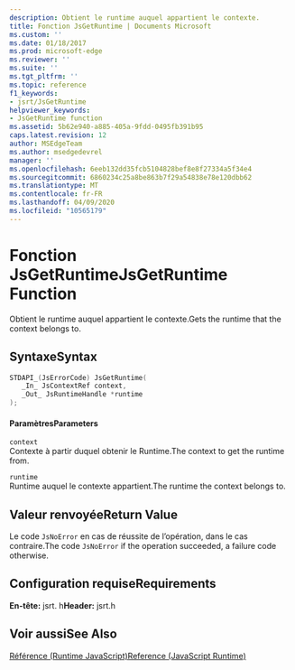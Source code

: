 ```yaml
---
description: Obtient le runtime auquel appartient le contexte.
title: Fonction JsGetRuntime | Documents Microsoft
ms.custom: ''
ms.date: 01/18/2017
ms.prod: microsoft-edge
ms.reviewer: ''
ms.suite: ''
ms.tgt_pltfrm: ''
ms.topic: reference
f1_keywords:
- jsrt/JsGetRuntime
helpviewer_keywords:
- JsGetRuntime function
ms.assetid: 5b62e940-a885-405a-9fdd-0495fb391b95
caps.latest.revision: 12
author: MSEdgeTeam
ms.author: msedgedevrel
manager: ''
ms.openlocfilehash: 6eeb132dd35fcb5104828bef8e8f27334a5f34e4
ms.sourcegitcommit: 6860234c25a8be863b7f29a54838e78e120dbb62
ms.translationtype: MT
ms.contentlocale: fr-FR
ms.lasthandoff: 04/09/2020
ms.locfileid: "10565179"
---
```

# <span data-ttu-id="532ed-103">Fonction JsGetRuntime</span><span class="sxs-lookup"><span data-stu-id="532ed-103">JsGetRuntime Function</span></span>
<span data-ttu-id="532ed-104">Obtient le runtime auquel appartient le contexte.</span><span class="sxs-lookup"><span data-stu-id="532ed-104">Gets the runtime that the context belongs to.</span></span>  
  
## <span data-ttu-id="532ed-105">Syntaxe</span><span class="sxs-lookup"><span data-stu-id="532ed-105">Syntax</span></span>  
  
```cpp  
STDAPI_(JsErrorCode) JsGetRuntime(  
   _In_ JsContextRef context,  
   _Out_ JsRuntimeHandle *runtime  
);  
```  
  
#### <span data-ttu-id="532ed-106">Paramètres</span><span class="sxs-lookup"><span data-stu-id="532ed-106">Parameters</span></span>  
 `context`  
 <span data-ttu-id="532ed-107">Contexte à partir duquel obtenir le Runtime.</span><span class="sxs-lookup"><span data-stu-id="532ed-107">The context to get the runtime from.</span></span>  
  
 `runtime`  
 <span data-ttu-id="532ed-108">Runtime auquel le contexte appartient.</span><span class="sxs-lookup"><span data-stu-id="532ed-108">The runtime the context belongs to.</span></span>  
  
## <span data-ttu-id="532ed-109">Valeur renvoyée</span><span class="sxs-lookup"><span data-stu-id="532ed-109">Return Value</span></span>  
 <span data-ttu-id="532ed-110">Le code `JsNoError` en cas de réussite de l’opération, dans le cas contraire.</span><span class="sxs-lookup"><span data-stu-id="532ed-110">The code `JsNoError` if the operation succeeded, a failure code otherwise.</span></span>  
  
## <span data-ttu-id="532ed-111">Configuration requise</span><span class="sxs-lookup"><span data-stu-id="532ed-111">Requirements</span></span>  
 <span data-ttu-id="532ed-112">**En-tête:** jsrt. h</span><span class="sxs-lookup"><span data-stu-id="532ed-112">**Header:** jsrt.h</span></span>  
  
## <span data-ttu-id="532ed-113">Voir aussi</span><span class="sxs-lookup"><span data-stu-id="532ed-113">See Also</span></span>  
 [<span data-ttu-id="532ed-114">Référence (Runtime JavaScript)</span><span class="sxs-lookup"><span data-stu-id="532ed-114">Reference (JavaScript Runtime)</span></span>](../chakra-hosting/reference-javascript-runtime.md)